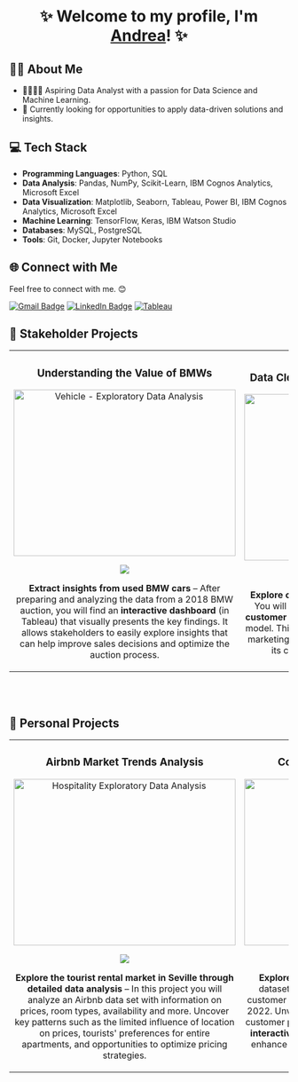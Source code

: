 <div align="center">
  <h1 align="center">✨ Welcome to my profile, I'm <a href="https://www.linkedin.com/in/andrealopezp">Andrea</a>! ✨</h1>
</div>

## ✍🏻 About Me 
- 👩🏻‍🎓🚀 Aspiring Data Analyst with a passion for Data Science and Machine Learning.
- 💼 Currently looking for opportunities to apply data-driven solutions and insights.

## 💻 Tech Stack
- **Programming Languages**: Python, SQL
- **Data Analysis**: Pandas, NumPy, Scikit-Learn, IBM Cognos Analytics, Microsoft Excel
- **Data Visualization**: Matplotlib, Seaborn, Tableau, Power BI, IBM Cognos Analytics, Microsoft Excel
- **Machine Learning**: TensorFlow, Keras, IBM Watson Studio
- **Databases**: MySQL, PostgreSQL
- **Tools**: Git, Docker, Jupyter Notebooks

## 🌐 Connect with Me
Feel free to connect with me. 😊

[![Gmail Badge](https://img.shields.io/badge/Gmail-D14836?style=for-the-badge&logo=gmail&logoColor=white)](mailto:andrealopezpuertas@gmail.com) 
[![LinkedIn Badge](https://img.shields.io/badge/LinkedIn-0077B5?style=for-the-badge&logo=linkedin&logoColor=white)](https://www.linkedin.com/in/andrealopezp)
[![Tableau](https://img.shields.io/badge/Tableau-E97627?style=for-the-badge&logo=Tableau&logoColor=white)](https://public.tableau.com/app/profile/andrealopezp/vizzes)

## 📂 Stakeholder Projects
<table>
<tr>
<td width="50%" style="vertical-align: middle; text-align: center;">
<h3 align="center">Understanding the Value of BMWs</h3>
<div align="center">                                       
<a href="https://public.tableau.com/app/profile/andrealopezp/viz/VehicleCompany/DashboardIntro" target="_blank"><img src="https://t3.ftcdn.net/jpg/04/97/07/28/360_F_497072881_8m6R10ub4asAGBdV86zsLLXv1LdYO6UU.jpg" style="width: 400px; height: 300px; object-fit: cover;" alt="Vehicle - Exploratory Data Analysis"></a>
<p>
<a href="https://public.tableau.com/app/profile/andrealopezp/viz/VehicleCompany/DashboardIntro" target="_blank">
<img src="https://img.shields.io/badge/DASHBOARD-3498db?style=for-the-badge&logo=tableau&logoColor=black">
</a>
</p>
</p><strong>Extract insights from used BMW cars</strong> – After preparing and analyzing the data from a 2018 BMW auction, you will find an <strong>interactive dashboard</strong> (in Tableau) that visually presents the key findings. It allows stakeholders to easily explore insights that can help improve sales decisions and optimize the auction process.</p>
</div>                                                                                      
</td>

<td width="50%" style="vertical-align: middle; text-align: center;">
<h3 align="center">Data Cleaning & Segmentation in Banking</h3>
<div align="center">                                       
<a href="https://github.com/andrealopezp/BankAnalysis" target="_blank"><img src="https://22036085.fs1.hubspotusercontent-na1.net/hubfs/22036085/Imported_Blog_Media/Digital-Banking-The-Surging-Importance-of-CX-scaled.jpg" style="width: 400px; height: 300px; object-fit: cover; alt="Customer Segmentation & Purchase Propensity Model"></a>
<p>
<a href="https://github.com/andrealopezp/BankAnalysis/blob/main/Bank_EDA.ipynb" target="_blank">
<img src="https://img.shields.io/badge/EDA_CODE-green?style=for-the-badge&logo=github&logoColor=black">
<a href="https://github.com/andrealopezp/BankAnalysis/blob/main/Bank_Segmentation.ipynb" target="_blank">
<img src="https://img.shields.io/badge/SEGMENTATION_CODE-green?style=for-the-badge&logo=github&logoColor=black">
</a>
</p>
<p><strong>Explore customer behaviour on an online bank</strong> - You will uncover insights through <strong>data cleaning</strong>, <strong>customer segmentation</strong>, and a purchase propensity model. This project culminates in proposing targeted marketing strategies to help the company maximize its customer base and drive profitability.</p>
</div>                                                             
</table>                                                                                 
</div>
<br>

<br>

## 📂 Personal Projects
<table>
<tr>
<td width="50%" style="vertical-align: middle; text-align: center;">
<h3 align="center">Airbnb Market Trends Analysis</h3>
<div align="center">
<a href="https://github.com/andrealopezp/AccommodationAnalysis" target="_blank"><img src="https://a0.muscache.com/im/pictures/81dca5d6-5a86-49bc-8eca-4a8610a07d27.jpg" style="width: 400px; height: 300px; object-fit: cover;" alt="Hospitality Exploratory Data Analysis"></a>
<p>
<a href="https://github.com/andrealopezp/AccommodationAnalysis/blob/main/EDA_accommodation.ipynb" target="_blank">
<img src="https://img.shields.io/badge/CODE-e74c3c?style=for-the-badge&logo=github&logoColor=black">
</a>
</p>
<p><strong>Explore the tourist rental market in Seville through detailed data analysis</strong> – In this project you will analyze an Airbnb data set with information on prices, room types, availability and more. Uncover key patterns such as the limited influence of location on prices, tourists' preferences for entire apartments, and opportunities to optimize pricing strategies.</p>
</div>
                                                                                      
</td>
                                                                                                                                   
<td width="50%" style="vertical-align: middle; text-align: center;">
<h3 align="center">Coffee Retail Market Overview</h3>
<div align="center">                                       
<a href="https://github.com/andrealopezp/CoffeeAnalysis" target="_blank"><img src="https://coffeelounge.delonghi.com/wp-content/uploads/2021/01/hero-scaled.jpg" style="width: 400px; height: 300px; object-fit: cover; alt="Data Cleaning & Dashboard"></a>
<p>
<a href="https://github.com/andrealopezp/CoffeeAnalysis/blob/main/coffee_analysis.xlsx" target="_blank">
<img src="https://img.shields.io/badge/EXCEL-ff9?style=for-the-badge&logo=github&logoColor=black">
</a>
</p>
<p><strong>Explore the coffee retail market</strong> - Yellow Zen dataset contains information on coffee orders, customer profiles, and product details from 2019 to 2022. Unveil key insights such as popular products, customer preferences, and regional variance with an <strong>interactive dashboard (in Excel)</strong> to adjust pricing, enhance marketing efforts, and improve customer engagement.</p>
</div>                                                             
</table>                                                                                 
</div>
</table>
<br>
